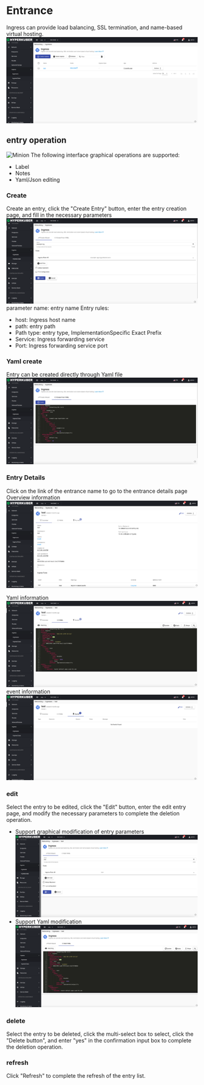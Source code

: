 # Entrance

Ingress can provide load balancing, SSL termination, and name-based virtual hosting.
![Minion](../../../assets/images/network/ing-list-en.jpg)
## entry operation

![Minion](../../../assets/images/network/ing-operation-en.jpg)
The following interface graphical operations are supported:

* Label
* Notes
* Yaml/Json editing

### Create
Create an entry, click the "Create Entry" button, enter the entry creation page, and fill in the necessary parameters
![Minion](../../../assets/images/network/ing-create1-en.jpg)
parameter
name: entry name
Entry rules:
* host: Ingress host name
* path: entry path
* Path type: entry type,
ImplementationSpecific
Exact
Prefix
* Service: Ingress forwarding service
* Port: Ingress forwarding service port

### Yaml create
Entry can be created directly through Yaml file
![Minion](../../../assets/images/network/ing-create-yaml-en.jpg)
### Entry Details
Click on the link of the entrance name to go to the entrance details page
Overview information
![Minion](../../../assets/images/network/ing-info1-en.jpg)

Yaml information
![Minion](../../../assets/images/network/ing-info2-en.jpg)
event information
![Minion](../../../assets/images/network/ing-info3-en.jpg)

### edit
Select the entry to be edited, click the "Edit" button, enter the edit entry page, and modify the necessary parameters to complete the deletion operation.
* Support graphical modification of entry parameters
![Minion](../../../assets/images/network/ing-edit1-en.jpg)
* Support Yaml modification
![Minion](../../../assets/images/network/ing-edit-yaml-en.jpg)
### delete
Select the entry to be deleted, click the multi-select box to select, click the "Delete button", and enter "yes" in the confirmation input box to complete the deletion operation.
### refresh
Click "Refresh" to complete the refresh of the entry list.